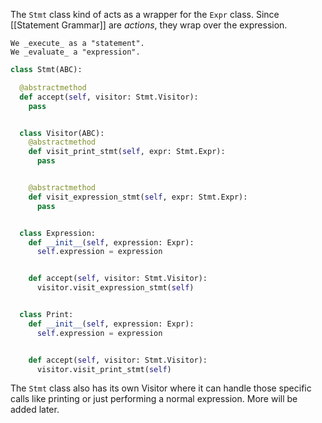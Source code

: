 The `Stmt` class kind of acts as a wrapper for the `Expr` class. Since [[Statement Grammar]] are _actions_, they wrap over the expression.

```ad-tip
We _execute_ as a "statement".
We _evaluate_ a "expression".
```

```python
class Stmt(ABC):

  @abstractmethod
  def accept(self, visitor: Stmt.Visitor):
    pass


  class Visitor(ABC):
    @abstractmethod
    def visit_print_stmt(self, expr: Stmt.Expr):
      pass


    @abstractmethod
    def visit_expression_stmt(self, expr: Stmt.Expr):
      pass


  class Expression:
    def __init__(self, expression: Expr):
      self.expression = expression


    def accept(self, visitor: Stmt.Visitor):
      visitor.visit_expression_stmt(self)


  class Print:
    def __init__(self, expression: Expr):
      self.expression = expression


    def accept(self, visitor: Stmt.Visitor):
      visitor.visit_print_stmt(self)

```

The `Stmt` class also has its own Visitor where it can handle those specific calls like printing or just performing a normal expression. More will be added later.

